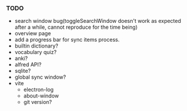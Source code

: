### TODO

- search window bug(toggleSearchWindow doesn't work as expected after a while, cannot reproduce for the time being)
- overview page
- add a progress bar for sync items process.
- builtin dictionary?
- vocabulary quiz?
- anki?
- alfred API?
- sqlite?
- global sync window?
- vite
  - electron-log
  - about-window
  - git version?
